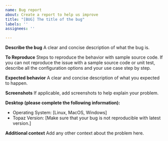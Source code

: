 ```yaml
---
name: Bug report
about: Create a report to help us improve
title: "[BUG] The title of the bug"
labels: ''
assignees: ''

---
```


**Describe the bug**
A clear and concise description of what the bug is.

**To Reproduce**
Steps to reproduce the behavior with sample source code.
If you can not reproduce the issue with a sample source code or unit test,
describe all the configuration options and your use case step by step.

**Expected behavior**
A clear and concise description of what you expected to happen.

**Screenshots**
If applicable, add screenshots to help explain your problem.

**Desktop (please complete the following information):**
 - Operating System: [Linux, MacOS, Windows]
 - Topaz Version: [Make sure that your bug is not reproducible with latest version.]

**Additional context**
Add any other context about the problem here.
